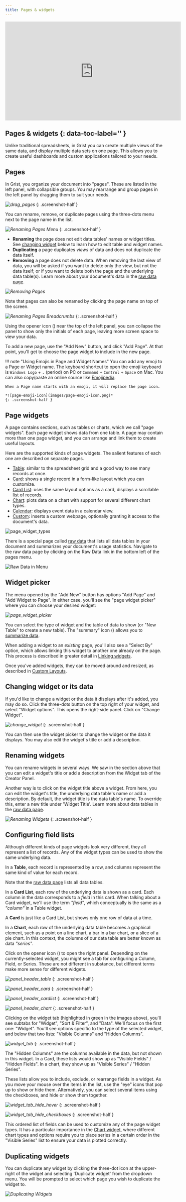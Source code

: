 ```yaml
---
title: Pages & widgets
---
```


<iframe width="560" height="315" src="https://www.youtube.com/embed/vTfOUEFR73Y?rel=0" frameborder="0" allow="accelerometer; autoplay; encrypted-media; gyroscope; picture-in-picture" allowfullscreen></iframe>

## Pages & widgets {: data-toc-label='' }

Unlike traditional spreadsheets, in Grist you can create multiple views of the same data, and
display multiple data sets on one page. This allows you to create useful dashboards and custom
applications tailored to your needs.

## Pages

In Grist, you organize your document into "pages". These are listed in the left panel, with collapsible
groups. You may rearrange and group pages in the left panel by dragging them to suit your needs.

*![drag_pages](images/drag_pages.png)*
{: .screenshot-half }

You can rename, remove, or duplicate pages using the three-dots menu next to the page name in the list. 

*![Renaming Pages Menu](images/rename_pages1.png)*
{: .screenshot-half }

* **Renaming** the page does not edit data tables' names or widget titles. See [changing widget](page-widgets.md#changing-widget-or-its-data) below to learn how to edit table and widget names.
* **Duplicating** a page duplicates *views* of data and does not duplicate the data itself.
* **Removing** a page does not delete data. When removing the last view of data, you will be asked if you want to delete only the view, but not the data itself; or if you want to delete both the page and the underlying data table(s). Learn more about your document's data in the [raw data page](raw-data.md).

*![Removing Pages](images/pages-delete.png)*

Note that pages can also be renamed by clicking the page name on top of the screen. 

*![Renaming Pages Breadcrumbs](images/rename_pages2.png)*
{: .screenshot-half }


Using the opener icon (<span class="grist-icon" style="--icon: var(--icon-PanelLeft)"></span>)
near the top of the left panel, you can collapse the panel to show only the initials of each page,
leaving more screen space to view your data.

To add a new page, use the "Add New" button, and click "Add Page". At that point, you'll get to
choose the page widget to include in the new page.

!!! note "Using Emojis in Page and Widget Names"
    You can add any emoji to a Page or Widget name. The keyboard shortcut to open the emoji keyboard is `Windows Logo` + `.` (period) on PC or `Command` + `Control` + `Space` on Mac. You can also copy/paste an online source like [Emojipedia](https://emojipedia.org/). 
    
    When a Page name starts with an emoji, it will replace the page icon.

    *![page-emoji-icon](images/page-emoji-icon.png)*
    {: .screenshot-half }

## Page widgets

A page contains sections, such as tables or charts, which we call "page widgets". Each page widget
shows data from one table. A page may contain more than one page widget, and you can arrange and
link them to create useful layouts.

Here are the supported kinds of page widgets. The salient features of each one are described
on separate pages.

- [Table](widget-table.md): similar to the spreadsheet grid and a good way to see many records at once.
- [Card](widget-card.md): shows a single record in a form-like layout which you can customize.
- [Card List](widget-card.md): uses the same layout options as a card, displays a scrollable list of records.
- [Chart](widget-chart.md): plots data on a chart with support for several different chart types.
- [Calendar](widget-calendar.md): displays event data in a calendar view.
- [Custom](widget-custom.md): inserts a custom webpage, optionally granting it access to the document's data.

![page_widget_types](images/page_widget_types.png)

There is a special page called [raw data](raw-data.md) that lists all data tables in your document and summarizes your document's usage statistics. Navigate to the raw data page by clicking on the Raw Data link in the bottom left of the pages menu.

![Raw Data in Menu](images/raw-data/raw-data-nav.png)

## Widget picker

The menu opened by the "Add New" button has options "Add Page" and "Add Widget to Page". In either
case, you'll see the "page widget picker" where you can choose your desired widget:

*![page_widget_picker](images/page_widget_picker.png)*

You can select the type of widget and the table of data to show (or "New Table" to create a new
table). The "summary" icon (<span class="grist-icon" style="--icon: var(--icon-Pivot)"></span>)
allows you to [summarize data](summary-tables.md).

When adding a widget to an _existing_ page, you'll also see a "Select By" option, which allows
linking this widget to another one already on the page. This process is described in greater
detail in [Linking widgets](linking-widgets.md).

Once you've added widgets, they can be moved around and resized, as described in [Custom
Layouts](custom-layouts.md).

## Changing widget or its data

If you'd like to change a widget or the data it displays after it's added, you may do so. Click
the three-dots button on the top right of your widget, and select "Widget options". This opens the
right-side panel. Click on "Change Widget".

*![change_widget](images/change_widget.png)*
{: .screenshot-half }

You can then use the widget picker to change the widget or the data it displays. You may also edit the widget's title or add a description. 

## Renaming widgets

You can rename widgets in several ways. We saw in the section above that you can edit a widget's title or add a description from the Widget tab of the Creator Panel.

Another way is to click on the widget title above a widget. From here, you can edit the widget's title, the underlying data table's name or add a description. By default, the widget title is the data table's name. To override this, enter a new title under 'Widget Title'. Learn more about data tables in the [raw data page](raw-data.md).

*![Renaming Widgets](images/widgets-renaming.png)*
{: .screenshot-half }

## Configuring field lists

Although different kinds of page widgets look very different, they all represent a list of
records. Any of the widget types can be used to show the same underlying data.

In a **Table**, each record is represented by a row, and columns represent the same kind of value
for each record.

Note that the [raw data page](raw-data.md) lists all data tables.

In a **Card List**, each row of the underlying data is shown as a card. Each column in the data
corresponds to a *field* in this card. When talking about a Card widget, we'll use the term
*"field"*, which conceptually is the same as a *"column"* in a Table widget.

A **Card** is just like a Card List, but shows only one row of data at a time.

In a **Chart**, each row of the underlying data table becomes a graphical element, such as a point
on a line chart, a bar in a bar chart, or a slice of a pie chart. In this context, the columns of
our data table are better known as data *"series"*.

Click on the opener icon (<span class="grist-icon" style="--icon: var(--icon-PanelRight)"></span>) to
open the right panel. Depending on the currently-selected widget, you might see a tab for
configuring a Column, Field, or Series. These are not different in substance, but different terms
make more sense for different widgets.

*![panel_header_table](images/panel_header_table.png)*
{: .screenshot-half }

*![panel_header_card](images/panel_header_card.png)*
{: .screenshot-half }

*![panel_header_cardlist](images/panel_header_cardlist.png)*
{: .screenshot-half }

*![panel_header_chart](images/panel_header_chart.png)*
{: .screenshot-half }

Clicking on the widget tab (highlighted in green in the images above), you'll see subtabs for
"Widget", "Sort & Filter", and "Data". We'll focus on the first one: "Widget". You'll see options
specific to the type of the selected widget, and below that two lists: "Visible Columns" and
"Hidden Columns".

*![widget_tab](images/widget_tab.png)*
{: .screenshot-half }

The "Hidden Columns" are the columns available in the data, but not shown in this widget. In a
Card, these lists would show up as "Visible Fields" / "Hidden Fields". In a chart, they show up as
"Visible Series" / "Hidden Series".

These lists allow you to include, exclude, or rearrange fields in a widget. As you move your mouse
over the items in the list, use the "eye" icons that pop up to show or hide them. Alternatively,
you can select several items using the checkboxes, and hide or show them together.

*![widget_tab_hide_hover](images/widget_tab_hide_hover.png)*
{: .screenshot-half }

*![widget_tab_hide_checkboxes](images/widget_tab_hide_checkboxes.png)*
{: .screenshot-half }

This ordered list of fields can be used to customize any of the page widget types. It has a
particular importance in the [Chart widget](widget-chart.md), where different chart types and options require you to
place series in a certain order in the "Visible Series" list to ensure your data is plotted
correctly.

## Duplicating widgets

You can duplicate any widget by clicking the three-dot icon at the upper-right of the widget and selecting 'Duplicate widget' from the dropdown menu. You will be prompted to select which page you wish to duplicate the widget to.

*![Duplicating Widgets](images/duplicate-widget.png)*